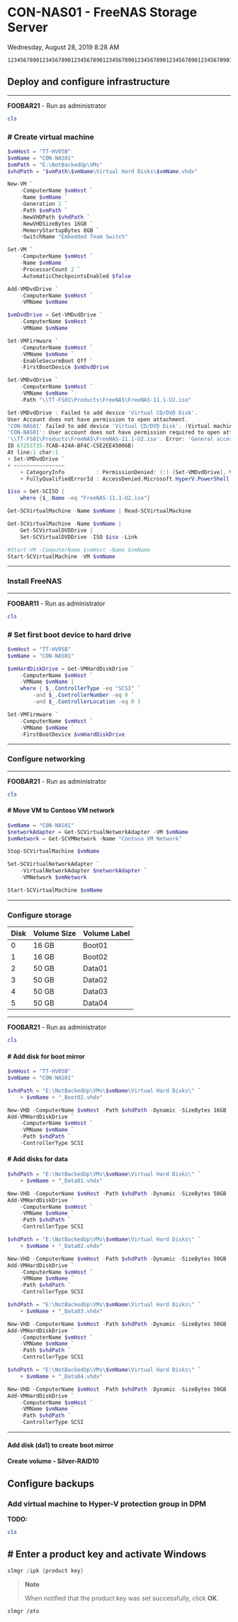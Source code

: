 ﻿# CON-NAS01 - FreeNAS Storage Server

Wednesday, August 28, 2019
8:28 AM

```Text
12345678901234567890123456789012345678901234567890123456789012345678901234567890
```

## Deploy and configure infrastructure

---

**FOOBAR21** - Run as administrator

```PowerShell
cls
```

### # Create virtual machine

```PowerShell
$vmHost = "TT-HV05B"
$vmName = "CON-NAS01"
$vmPath = "E:\NotBackedUp\VMs"
$vhdPath = "$vmPath\$vmName\Virtual Hard Disks\$vmName.vhdx"

New-VM `
    -ComputerName $vmHost `
    -Name $vmName `
    -Generation 2 `
    -Path $vmPath `
    -NewVHDPath $vhdPath `
    -NewVHDSizeBytes 16GB `
    -MemoryStartupBytes 8GB `
    -SwitchName "Embedded Team Switch"

Set-VM `
    -ComputerName $vmHost `
    -Name $vmName `
    -ProcessorCount 2 `
    -AutomaticCheckpointsEnabled $false

Add-VMDvdDrive `
    -ComputerName $vmHost `
    -VMName $vmName

$vmDvdDrive = Get-VMDvdDrive `
    -ComputerName $vmHost `
    -VMName $vmName

Set-VMFirmware `
    -ComputerName $vmHost `
    -VMName $vmName `
    -EnableSecureBoot Off `
    -FirstBootDevice $vmDvdDrive

Set-VMDvdDrive `
    -ComputerName $vmHost `
    -VMName $vmName `
    -Path "\\TT-FS01\Products\FreeNAS\FreeNAS-11.1-U2.iso"

Set-VMDvdDrive : Failed to add device 'Virtual CD/DVD Disk'.
User Account does not have permission to open attachment.
'CON-NAS01' failed to add device 'Virtual CD/DVD Disk'. (Virtual machine ID 67253735-7CAB-424A-BF4C-C5E2EE45006B)
'CON-NAS01': User account does not have permission required to open attachment
'\\TT-FS01\Products\FreeNAS\FreeNAS-11.1-U2.iso'. Error: 'General access denied error' (0x80070005). (Virtual machine
ID 67253735-7CAB-424A-BF4C-C5E2EE45006B)
At line:1 char:1
+ Set-VMDvdDrive `
+ ~~~~~~~~~~~~~~~~
    + CategoryInfo          : PermissionDenied: (:) [Set-VMDvdDrive], VirtualizationException
    + FullyQualifiedErrorId : AccessDenied,Microsoft.HyperV.PowerShell.Commands.SetVMDvdDrive

$iso = Get-SCISO |
    where {$_.Name -eq "FreeNAS-11.1-U2.iso"}

Get-SCVirtualMachine -Name $vmName | Read-SCVirtualMachine

Get-SCVirtualMachine -Name $vmName |
    Get-SCVirtualDVDDrive |
    Set-SCVirtualDVDDrive -ISO $iso -Link

#Start-VM -ComputerName $vmHost -Name $vmName
Start-SCVirtualMachine -VM $vmName
```

---

### Install FreeNAS

---

**FOOBAR11** - Run as administrator

```PowerShell
cls
```

### # Set first boot device to hard drive

```PowerShell
$vmHost = "TT-HV05B"
$vmName = "CON-NAS01"

$vmHardDiskDrive = Get-VMHardDiskDrive `
    -ComputerName $vmHost `
    -VMName $vmName |
    where { $_.ControllerType -eq "SCSI" `
        -and $_.ControllerNumber -eq 0 `
        -and $_.ControllerLocation -eq 0 }

Set-VMFirmware `
    -ComputerName $vmHost `
    -VMName $vmName `
    -FirstBootDevice $vmHardDiskDrive
```

---

### Configure networking

---

**FOOBAR21** - Run as administrator

```PowerShell
cls
```

#### # Move VM to Contoso VM network

```PowerShell
$vmName = "CON-NAS01"
$networkAdapter = Get-SCVirtualNetworkAdapter -VM $vmName
$vmNetwork = Get-SCVMNetwork -Name "Contoso VM Network"

Stop-SCVirtualMachine $vmName

Set-SCVirtualNetworkAdapter `
    -VirtualNetworkAdapter $networkAdapter `
    -VMNetwork $vmNetwork

Start-SCVirtualMachine $vmName
```

---

### Configure storage

| Disk | Volume Size | Volume Label |
| ---- | ----------- | ------------ |
| 0    | 16 GB       | Boot01       |
| 1    | 16 GB       | Boot02       |
| 2    | 50 GB       | Data01       |
| 3    | 50 GB       | Data02       |
| 4    | 50 GB       | Data03       |
| 5    | 50 GB       | Data04       |

---

**FOOBAR21** - Run as administrator

```PowerShell
cls
```

#### # Add disk for boot mirror

```PowerShell
$vmHost = "TT-HV05B"
$vmName = "CON-NAS01"

$vhdPath = "E:\NotBackedUp\VMs\$vmName\Virtual Hard Disks\" `
    + $vmName + "_Boot02.vhdx"

New-VHD -ComputerName $vmHost -Path $vhdPath -Dynamic -SizeBytes 16GB
Add-VMHardDiskDrive `
    -ComputerName $vmHost `
    -VMName $vmName `
    -Path $vhdPath `
    -ControllerType SCSI
```

#### # Add disks for data

```PowerShell
$vhdPath = "E:\NotBackedUp\VMs\$vmName\Virtual Hard Disks\" `
    + $vmName + "_Data01.vhdx"

New-VHD -ComputerName $vmHost -Path $vhdPath -Dynamic -SizeBytes 50GB
Add-VMHardDiskDrive `
    -ComputerName $vmHost `
    -VMName $vmName `
    -Path $vhdPath `
    -ControllerType SCSI

$vhdPath = "E:\NotBackedUp\VMs\$vmName\Virtual Hard Disks\" `
    + $vmName + "_Data02.vhdx"

New-VHD -ComputerName $vmHost -Path $vhdPath -Dynamic -SizeBytes 50GB
Add-VMHardDiskDrive `
    -ComputerName $vmHost `
    -VMName $vmName `
    -Path $vhdPath `
    -ControllerType SCSI

$vhdPath = "E:\NotBackedUp\VMs\$vmName\Virtual Hard Disks\" `
    + $vmName + "_Data03.vhdx"

New-VHD -ComputerName $vmHost -Path $vhdPath -Dynamic -SizeBytes 50GB
Add-VMHardDiskDrive `
    -ComputerName $vmHost `
    -VMName $vmName `
    -Path $vhdPath `
    -ControllerType SCSI

$vhdPath = "E:\NotBackedUp\VMs\$vmName\Virtual Hard Disks\" `
    + $vmName + "_Data04.vhdx"

New-VHD -ComputerName $vmHost -Path $vhdPath -Dynamic -SizeBytes 50GB
Add-VMHardDiskDrive `
    -ComputerName $vmHost `
    -VMName $vmName `
    -Path $vhdPath `
    -ControllerType SCSI
```

---

#### Add disk (da1) to create boot mirror

#### Create volume - Silver-RAID10

## Configure backups

### Add virtual machine to Hyper-V protection group in DPM

**TODO:**

```PowerShell
cls
```

## # Enter a product key and activate Windows

```PowerShell
slmgr /ipk {product key}
```

> **Note**
>
> When notified that the product key was set successfully, click **OK**.

```Console
slmgr /ato
```
